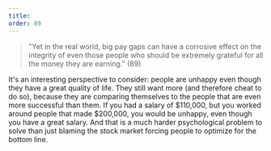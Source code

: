 ```yaml
---
title: 
order: 89
---
```


> "Yet in the real world, big pay gaps can have a corrosive effect on the integrity of even those people who should be extremely grateful for all the money they are earning." (89)

It's an interesting perspective to consider: people are unhappy even though they have a great quality of life. They still want more (and therefore cheat to do so), because they are comparing themselves to the people that are even more successful than them. If you had a salary of $110,000, but you worked around people that made $200,000, you would be unhappy, even though you have a great salary. And that is a much harder psychological problem to solve than just blaming the stock market forcing people to optimize for the bottom line.